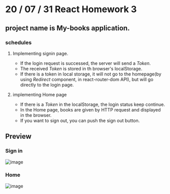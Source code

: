 # 20 / 07 / 31 React Homework 3

## project name is My-books application.

### schedules

1. Implementing signin page.
   - If the login request is successed, the server will send a <i>Token</i>. 
   - The received <i>Token</i> is stored in th browser's localStorage.
   - If there is a token in local storage, it will not go to the homepage(by using <i>Redirect</i> component, in react-router-dom API), but will go directly to the login page.

2. implementing Home page
   - If  there is a <i>Token</i> in the localStorage, the login status keep continue.
   - In the Home page, books are given by HTTP request and displayed in the browser. 
   - If you want to sign out, you can push the sign out button.



## Preview

### Sign in

![image](https://user-images.githubusercontent.com/62285872/89169875-cd678100-d5b9-11ea-88fe-b6d229b335be.png)

### Home

![image](https://user-images.githubusercontent.com/62285872/89169590-64800900-d5b9-11ea-9f96-6f1c87e02650.png)